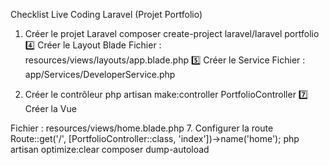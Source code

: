 Checklist Live Coding Laravel (Projet Portfolio)

1. Créer le projet Laravel
composer create-project laravel/laravel portfolio
4️⃣ Créer le Layout Blade
Fichier : resources/views/layouts/app.blade.php
5️⃣ Créer le Service
Fichier : app/Services/DeveloperService.php

6. Créer le contrôleur
php artisan make:controller PortfolioController
7️⃣ Créer la Vue

Fichier : resources/views/home.blade.php
 7. Configurer la route
Route::get('/', [PortfolioController::class, 'index'])->name('home');
php artisan optimize:clear
composer dump-autoload
